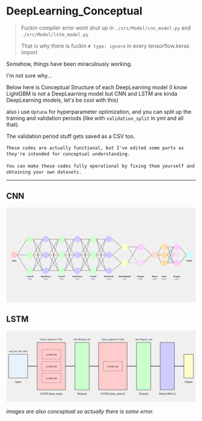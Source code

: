 # DeepLearning_Conceptual

> Fuckin compiler error wont shut up in `./src/Model/cnn_model.py` and `./src/Model/lstm_model.py`
>
> That is why there is fuckin `# type: ignore` in every tensorflow.keras import

Somehow, things have been miraculously working.

I'm not sure why...

Below here is Conceptual Structure of each DeepLearning model (I know LightGBM is not a DeepLearning model but CNN and LSTM are kinda DeepLearning models, let's be cool with this)

also i use `Optuna` for hyperparameter optimization, and you can split up the training and validation periods (like with `validation_split` in yml and all that).

The validation period stuff gets saved as a CSV too.

```
These codes are actually functional, but I've edited some parts as they're intended for conceptual understanding.

You can make these codes fully operational by fixing them yourself and obtaining your own datasets.
```

---

## CNN
![Layer CNN](./img/layer_cnn.svg)

## LSTM
![Layer LSTM](./img/layer_lstm.svg)

*images are also conceptual so actually there is some error.*

